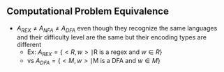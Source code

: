 ## Computational Problem Equivalence
- $A_{REX} \neq A_{NFA} \neq A_{DFA}$ even though they recognize the same languages and their difficulty level are the same but their encoding types are different 
	- Ex: $A_{REX} = \{ <R,w> \mid \text{R is a regex and } w\in R \}$
	- vs $A_{DFA} = \{ <M,w> \mid \text{M is a DFA and } w \in M \}$